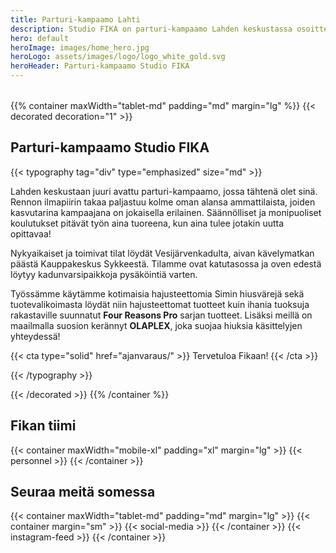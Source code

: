 ```yaml
---
title: Parturi-kampaamo Lahti
description: Studio FIKA on parturi-kampaamo Lahden keskustassa osoitteessa Vesijärvenkatu 34, 15140 Lahti. Tuotevalikoimaan lukeutuu suositut Four Reasons Pro ja OLAPLEX. Varaa parturi tai kampaaja, nettiajanvaraus 24/7.
hero: default
heroImage: images/home_hero.jpg
heroLogo: assets/images/logo/logo_white_gold.svg
heroHeader: Parturi-kampaamo Studio FIKA
---
```


<section style="margin-top: 2rem;">

{{% container maxWidth="tablet-md" padding="md" margin="lg" %}}
{{< decorated decoration="1" >}}

# Parturi-kampaamo Studio FIKA

{{< typography tag="div" type="emphasized" size="md" >}}

Lahden keskustaan juuri avattu parturi-kampaamo, jossa tähtenä olet sinä. Rennon
ilmapiirin takaa paljastuu kolme oman alansa ammattilaista, joiden kasvutarina
kampaajana on jokaisella erilainen. Säännölliset ja monipuoliset koulutukset
pitävät työn aina tuoreena, kun aina tulee jotakin uutta opittavaa!

Nykyaikaiset ja toimivat tilat löydät Vesijärvenkadulta, aivan kävelymatkan
päästä Kauppakeskus Sykkeestä. Tilamme ovat katutasossa ja oven edestä löytyy
kadunvarsipaikkoja pysäköintiä varten.

Työssämme käytämme kotimaisia hajusteettomia Simin hiusvärejä sekä
tuotevalikoimasta löydät niin hajusteettomat tuotteet kuin ihania tuoksuja
rakastaville suunnatut **Four Reasons Pro** sarjan tuotteet. Lisäksi meillä on
maailmalla suosion kerännyt **OLAPLEX**, joka suojaa hiuksia käsittelyjen
yhteydessä!


{{< cta type="solid" href="ajanvaraus/" >}}
Tervetuloa Fikaan!
{{< /cta >}}

{{< /typography >}}


{{< /decorated >}}
{{% /container %}}

</section>

<section>

## Fikan tiimi

{{< container maxWidth="mobile-xl" padding="xl" margin="lg" >}}
{{< personnel >}}
{{< /container >}}

</section>

<section>

## Seuraa meitä somessa

{{< container maxWidth="tablet-md" padding="md" margin="lg" >}}
{{< container margin="sm" >}}
{{< social-media >}}
{{< /container >}}
{{< instagram-feed >}}
{{< /container >}}

</section>
